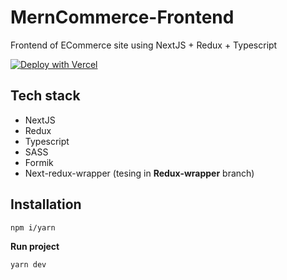 # MernCommerce-Frontend
Frontend of ECommerce site using NextJS + Redux + Typescript

[![Deploy with Vercel](https://vercel.com/button)](https://vercel.com/new/clone?repository-url=https%3A%2F%2Fgithub.com%2Ftanhdmt%2FMernCommerce-Frontend)

## Tech stack
- NextJS
- Redux
- Typescript
- SASS
- Formik
- Next-redux-wrapper (tesing in __Redux-wrapper__ branch)

## Installation

```sh
npm i/yarn
```
__Run project__
```sh
yarn dev
```
